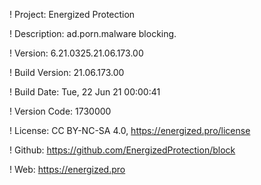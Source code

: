 ! Project: Energized Protection

! Description: ad.porn.malware blocking.

! Version: 6.21.0325.21.06.173.00

! Build Version: 21.06.173.00

! Build Date: Tue, 22 Jun 21 00:00:41

! Version Code: 1730000

! License: CC BY-NC-SA 4.0, https://energized.pro/license

! Github: https://github.com/EnergizedProtection/block

! Web: https://energized.pro
